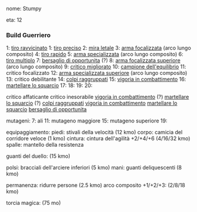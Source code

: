 nome: Stumpy

eta: 12
### Build Guerriero

1:  [tiro ravvicinato](https://golarion.altervista.org/wiki/Tiro_Ravvicinato)
1:  [tiro preciso](https://golarion.altervista.org/wiki/Tiro_Preciso)
2:  [mira letale](https://golarion.altervista.org/wiki/Mira_Letale)
3:  [arma focalizzata](https://golarion.altervista.org/wiki/Arma_Focalizzata) (arco lungo composito)
4:  [tiro rapido](https://golarion.altervista.org/wiki/Tiro_Rapido)
5:  [arma specializzata](https://golarion.altervista.org/wiki/Arma_Specializzata) (arco lungo composito)
6:  [tiro multiplo](https://golarion.altervista.org/wiki/Tiro_Multiplo)
7:  [bersaglio di opportunita](https://golarion.altervista.org/wiki/Bersaglio_di_Opportunit%C3%A0) (?)
8:  [arma focalizzata superiore](https://golarion.altervista.org/wiki/Arma_Focalizzata_Superiore) (arco lungo composito)
9:  [critico migliorato](https://golarion.altervista.org/wiki/Critico_Migliorato)
10: [campione dell'equilibrio](https://golarion.altervista.org/wiki/Campione_dell%27Equilibrio)
11: critico focalizzato
12: [arma specializzata superiore](https://golarion.altervista.org/wiki/Arma_Specializzata_Superiore) (arco lungo composito)
13: critico debilitante
14: [colpi raggruppati](https://golarion.altervista.org/wiki/Colpi_Raggruppati) 
15: [vigoria in combattimento](https://golarion.altervista.org/wiki/Vigoria_in_Combattimento)
16: [martellare lo squarcio](https://golarion.altervista.org/wiki/Martellare_lo_Squarcio)
17: 
18: 
19: 
20: 

critico affaticante
critico inesorabile
[vigoria in combattimento](https://golarion.altervista.org/wiki/Vigoria_in_Combattimento) (?)
[martellare lo squarcio](https://golarion.altervista.org/wiki/Martellare_lo_Squarcio) (?)
[colpi raggruppati](https://golarion.altervista.org/wiki/Colpi_Raggruppati)
[vigoria in combattimento](https://golarion.altervista.org/wiki/Vigoria_in_Combattimento)
[martellare lo squarcio](https://golarion.altervista.org/wiki/Martellare_lo_Squarcio)
[bersaglio di opportunita](https://golarion.altervista.org/wiki/Bersaglio_di_Opportunit%C3%A0)


mutageni:
7: ali
11: mutageno maggiore
15: mutageno superiore
19: 

equipaggiamento:
piedi: stivali della velocità (12 kmo)
corpo: camicia del corridore veloce (1 kmo)
cintura: cintura dell'agilità +2/+4/+6 (4/16/32 kmo)
spalle: mantello della resistenza

guanti del duello: (15 kmo)

polsi: bracciali dell'arciere inferiori (5 kmo)
mani: guanti deliquescenti (8 kmo)

permanenza: ridurre persone (2.5 kmo)
arco composito +1/+2/+3: (2/8/18 kmo)

torcia magica: (75 mo)